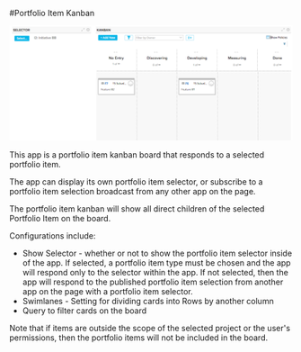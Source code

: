 #Portfolio Item Kanban

![ScreenShot](/images/portfolio-item-kanban.png)

This app is a portfolio item kanban board that responds to a selected portfolio item.  

The app can display its own portfolio item selector, or subscribe to a portfolio item selection broadcast from any other app on the page.  

The portfolio item kanban will show all direct children of the selected Portfolio Item on the board.  

Configurations include:
*  Show Selector - whether or not to show the portfolio item selector inside of the app.  If selected, a portfolio item type must be chosen and the app will respond only to the selector within the app.  If not selected, then the app will respond to the published portfolio item selection from another app on the page with a portfolio item selector. 
*  Swimlanes - Setting for dividing cards into Rows by another column
*  Query to filter cards on the board

Note that if items are outside the scope of the selected project or the user's permissions, then the portfolio items will not be included in the board.  